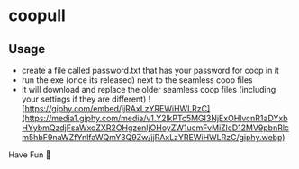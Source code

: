 # coopull

## Usage
- create a file called password.txt that has your password for coop in it
- run the exe (once its released) next to the seamless coop files
- it will download and replace the older seamless coop files (including your settings if they are different)
![https://giphy.com/embed/jjRAxLzYREWiHWLRzC](https://media1.giphy.com/media/v1.Y2lkPTc5MGI3NjExOHlvcnR1aDYxbHYybmQzdjFsaWxoZXR2OHgzenljOHoyZW1ucmFvMiZlcD12MV9pbnRlcm5hbF9naWZfYnlfaWQmY3Q9Zw/jjRAxLzYREWiHWLRzC/giphy.webp)

Have Fun 🌻

